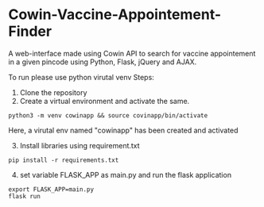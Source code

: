 # Cowin-Vaccine-Appointement-Finder
A web-interface made using Cowin API to search for vaccine appointement in a given pincode using Python, Flask, jQuery and AJAX.

To run please use python virutal venv
Steps:
1) Clone the repository
2) Create a virtual environment and activate the same. 
  ```
  python3 -m venv cowinapp && source covinapp/bin/activate
  ```
  Here, a virutal env named "cowinapp" has been created and activated
  
3) Install libraries using requirement.txt
  ```
  pip install -r requirements.txt
  ```
4) set variable FLASK_APP as main.py and run the flask application
  ```
  export FLASK_APP=main.py
  flask run
  ```
